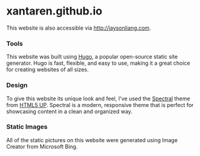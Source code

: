 # xantaren.github.io
This website is also accessible via http://jaysonliang.com.

### Tools
This website was built using [Hugo](https://gohugo.io/), a popular open-source static site generator. Hugo is fast, flexible, and easy to use, making it a great choice for creating websites of all sizes.

### Design
To give this website its unique look and feel, I've used the [Spectral](https://html5up.net/spectral) theme from [HTML5 UP](https://html5up.net/). Spectral is a modern, responsive theme that is perfect for showcasing content in a clean and organized way.

### Static Images
All of the static pictures on this website were generated using Image Creator from Microsoft Bing.

